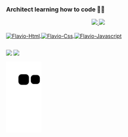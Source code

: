 ### Architect learning how to code 👨‍💻
<div align="center">
  <a href="https://github.com/FlavioMattosDev">
  <img height="180em" src="https://github-readme-stats.vercel.app/api?username=FlavioMattosDev&show_icons=true&theme=dracula&include_all_commits=true&count_private=true"/>
  <img height="180em" src="https://github-readme-stats.vercel.app/api/top-langs/?username=FlavioMattosDev&layout=compact&langs_count=7&theme=dracula"/>
</div>
  
  <div style="display: inline_block"><br>
  <img align="center" alt="Flavio-Html" height="30" width="40" src="https://cdn.jsdelivr.net/gh/devicons/devicon/icons/html5/html5-original.svg">
  <img align="center" alt="Flavio-Css" height="30" width="40" src="https://cdn.jsdelivr.net/gh/devicons/devicon/icons/css3/css3-original.svg">
  <img align="center" alt="Flavio-Javascript" height="30" width="40" src="https://cdn.jsdelivr.net/gh/devicons/devicon/icons/javascript/javascript-original.svg">
</div>
  
##
  
<div> 
  <a href="https://www.instagram.com/flaviom17/" target="_blank"><img src="https://img.shields.io/badge/-Instagram-%23E4405F?style=for-the-badge&logo=instagram&logoColor=white" target="_blank"></a>
  <a href = "mailto:flaviomdev@gmail.com"><img src="https://img.shields.io/badge/-Gmail-%23333?style=for-the-badge&logo=gmail&logoColor=white" target="_blank"></a>

  ![Snake animation](https://github.com/rafaballerini/rafaballerini/blob/output/github-contribution-grid-snake.svg)
 
</div>
